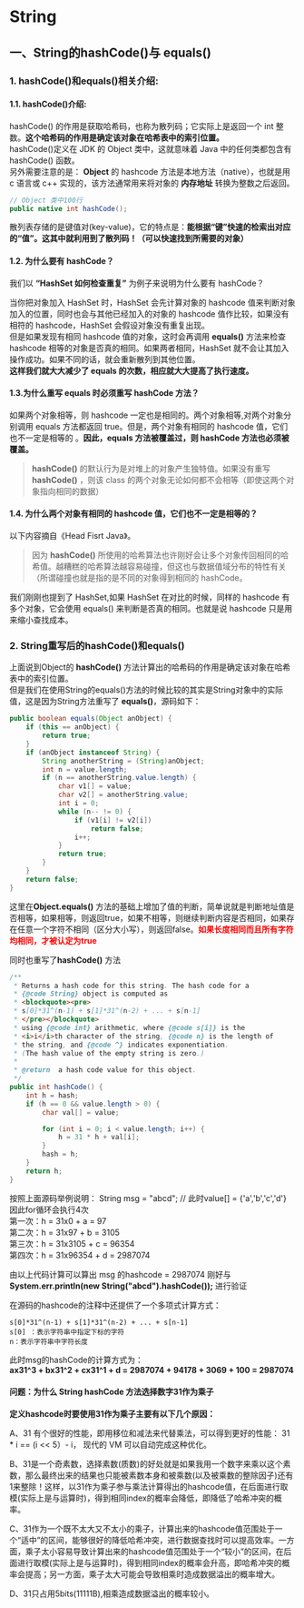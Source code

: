 # String

## 一、String的hashCode()与 equals()

### 1. hashCode()和equals()相关介绍:
#### 1.1. hashCode()介绍:

hashCode() 的作用是获取哈希码，也称为散列码；它实际上是返回一个 int 整数。**这个哈希码的作用是确定该对象在哈希表中的索引位置。**  
hashCode()定义在 JDK 的 Object 类中，这就意味着 Java 中的任何类都包含有 hashCode() 函数。  
另外需要注意的是： **Object** 的 hashcode 方法是本地方法（native），也就是用 c 语言或 c++ 实现的，该方法通常用来将对象的 **内存地址** 转换为整数之后返回。

```java
// Object 类中100行
public native int hashCode();
```
散列表存储的是键值对(key-value)，它的特点是：**能根据“键”快速的检索出对应的“值”。这其中就利用到了散列码！（可以快速找到所需要的对象）**

#### 1.2. 为什么要有 hashCode？

我们以 **“HashSet 如何检查重复”** 为例子来说明为什么要有 hashCode？

当你把对象加入 HashSet 时，HashSet 会先计算对象的 hashcode 值来判断对象加入的位置，同时也会与其他已经加入的对象的 hashcode 值作比较，如果没有相符的 hashcode，HashSet 会假设对象没有重复出现。  
但是如果发现有相同 hashcode 值的对象，这时会再调用 **equals()** 方法来检查 hashcode 相等的对象是否真的相同。如果两者相同，HashSet 就不会让其加入操作成功。如果不同的话，就会重新散列到其他位置。  
**这样我们就大大减少了 equals 的次数，相应就大大提高了执行速度。**

#### 1.3.为什么重写 equals 时必须重写 hashCode 方法？

如果两个对象相等，则 hashcode 一定也是相同的。两个对象相等,对两个对象分别调用 equals 方法都返回 true。但是，两个对象有相同的 hashcode 值，它们也不一定是相等的 。**因此，equals 方法被覆盖过，则 hashCode 方法也必须被覆盖。**

>**hashCode()** 的默认行为是对堆上的对象产生独特值。如果没有重写 **hashCode()** ，则该 class 的两个对象无论如何都不会相等（即使这两个对象指向相同的数据）

#### 1.4. 为什么两个对象有相同的 hashcode 值，它们也不一定是相等的？

以下内容摘自《Head Fisrt Java》。

>因为 **hashCode()** 所使用的哈希算法也许刚好会让多个对象传回相同的哈希值。越糟糕的哈希算法越容易碰撞，但这也与数据值域分布的特性有关（所谓碰撞也就是指的是不同的对象得到相同的 hashCode。

我们刚刚也提到了 HashSet,如果 HashSet 在对比的时候，同样的 hashcode 有多个对象，它会使用 equals() 来判断是否真的相同。也就是说 hashcode 只是用来缩小查找成本。
### 2. String重写后的hashCode()和equals()
上面说到Object的 **hashCode()** 方法计算出的哈希码的作用是确定该对象在哈希表中的索引位置。  
但是我们在使用String的equals()方法的时候比较的其实是String对象中的实际值，这是因为String方法重写了 **equals()**，源码如下：
```java
public boolean equals(Object anObject) {
    if (this == anObject) {
        return true;
    }
    if (anObject instanceof String) {
        String anotherString = (String)anObject;
        int n = value.length;
        if (n == anotherString.value.length) {
            char v1[] = value;
            char v2[] = anotherString.value;
            int i = 0;
            while (n-- != 0) {
                if (v1[i] != v2[i])
                    return false;
                i++;
            }
            return true;
        }
    }
    return false;
}
```
这里在**Object.equals()** 方法的基础上增加了值的判断，简单说就是判断地址值是否相等，如果相等，则返回true，如果不相等，则继续判断内容是否相同，如果存在任意一个字符不相同（区分大小写），则返回false。**<font color="red">如果长度相同而且所有字符均相同，才被认定为true</font>**  

同时也重写了**hashCode()** 方法
```java
/**
 * Returns a hash code for this string. The hash code for a
 * {@code String} object is computed as
 * <blockquote><pre>
 * s[0]*31^(n-1) + s[1]*31^(n-2) + ... + s[n-1]
 * </pre></blockquote>
 * using {@code int} arithmetic, where {@code s[i]} is the
 * <i>i</i>th character of the string, {@code n} is the length of
 * the string, and {@code ^} indicates exponentiation.
 * (The hash value of the empty string is zero.)
 *
 * @return  a hash code value for this object.
 */
public int hashCode() {
    int h = hash;
    if (h == 0 && value.length > 0) {
        char val[] = value;

        for (int i = 0; i < value.length; i++) {
            h = 31 * h + val[i];
        }
        hash = h;
    }
    return h;
}
```
按照上面源码举例说明：
String msg = "abcd";  // 此时value[] = {'a','b','c','d'}  
因此for循环会执行4次  
第一次：h = 31x0 + a = 97   
第二次：h = 31x97 + b = 3105   
第三次：h = 31x3105 + c = 96354   
第四次：h = 31x96354 + d = 2987074   

由以上代码计算可以算出 msg 的hashcode = 2987074  刚好与 **System.err.println(new String("abcd").hashCode());** 进行验证

在源码的hashcode的注释中还提供了一个多项式计算方式：
```
s[0]*31^(n-1) + s[1]*31^(n-2) + ... + s[n-1]      
s[0] ：表示字符串中指定下标的字符
n：表示字符串中字符长度
```
此时msg的hashCode的计算方式为：  
**ax31^3 + bx31^2 + cx31^1 + d = 2987074  + 94178 + 3069 + 100 = 2987074**

#### 问题：为什么 String hashCode 方法选择数字31作为乘子
**定义hashcode时要使用31作为乘子主要有以下几个原因：**

A、31 有个很好的性能，即用移位和减法来代替乘法，可以得到更好的性能： 31 * i == (i << 5）- i， 现代的 VM 可以自动完成这种优化。

B、31是一个奇素数，选择素数(质数)的好处就是如果我用一个数字来乘以这个素数，那么最终出来的结果也只能被素数本身和被乘数(以及被乘数的整除因子)还有1来整除！这样，以31作为乘子参与乘法计算得出的hashcode值，在后面进行取模(实际上是与运算时)，得到相同index的概率会降低，即降低了哈希冲突的概率。

C、31作为一个既不太大又不太小的乘子，计算出来的hashcode值范围处于一个“适中”的区间，能够很好的降低哈希冲突，进行数据查找时可以提高效率。一方面，乘子太小容易导致计算出来的hashcode值范围处于一个“较小”的区间，在后面进行取模(实际上是与运算时)，得到相同index的概率会升高，即哈希冲突的概率会提高；另一方面，乘子太大可能会导致相乘时造成数据溢出的概率增大。

D、31只占用5bits(11111B),相乘造成数据溢出的概率较小。

